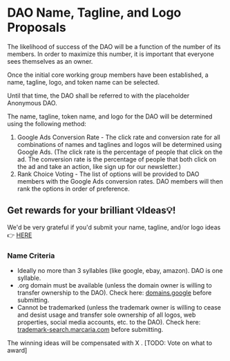 # DAO Name, Tagline, and Logo Proposals

The likelihood of success of the DAO will be a function of the number of its members.  In order to maximize this number, it is important that everyone sees themselves as an owner.

Once the initial core working group members have been established, a name, tagline, logo, and token name can be selected.

Until that time, the DAO shall be referred to with the placeholder Anonymous DAO.

The name, tagline, token name, and logo for the DAO will be determined using the following method:

1. Google Ads Conversion Rate - The click rate and conversion rate for all combinations of names and taglines and logos will be determined using Google Ads. (The click rate is the percentage of people that click on the ad. The conversion rate is the percentage of people that both click on the ad and take an action, like sign up for our newsletter.)
2. Rank Choice Voting - The list of options will be provided to DAO members with the Google Ads conversion rates. DAO members will then rank the options in order of preference.

## Get rewards for your brilliant 💡Ideas💡!

We'd be very grateful if you'd submit your name, tagline, and/or logo ideas 👉 [HERE](https://forms.gle/Yf6TGNxR5zrYf9EG7)

### Name Criteria

- Ideally no more than 3 syllables (like google, ebay, amazon). DAO is one syllable.
- .org domain must be available (unless the domain owner is willing to transfer ownership to the DAO). Check here: 
  [domains.google](https://domains.google) before submitting.
- Cannot be trademarked (unless the trademark owner is willing to cease and desist usage and transfer sole ownership 
  of all logos, web properties, social media accounts, etc. to the DAO). Check here: 
  [trademark-search.marcaria.com](https://trademark-search.marcaria.com)  before submitting.

The winning ideas will be compensated with X . [TODO: Vote on what to award]


